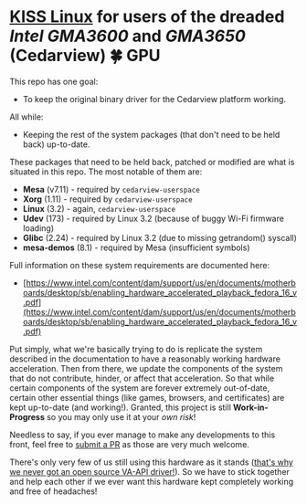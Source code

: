 # [KISS Linux](https://k1ss.org/) for users of the dreaded _Intel GMA3600_ and _GMA3650_ (Cedarview) 🍀 GPU

This repo has one goal:
 * To keep the original binary driver for the Cedarview platform working.

All while:
 * Keeping the rest of the system packages (that don't need to be held back) up-to-date.

These packages that need to be held back, patched or modified are
what is situated in this repo. The most notable of them are:
 * __Mesa__ (v7.11) - required by `cedarview-userspace`
 * __Xorg__ (1.11) - required by `cedarview-userspace`
 * __Linux__ (3.2) - again, `cedarview-userspace`
 * __Udev__ (173) - required by Linux 3.2 (because of buggy Wi-Fi firmware loading)
 * __Glibc__ (2.24) - required by Linux 3.2 (due to missing getrandom() syscall)
 * __mesa-demos__ (8.1) - required by Mesa (insufficient symbols)

Full information on these system requirements are documented here:
* [https://www.intel.com/content/dam/support/us/en/documents/motherboards/desktop/sb/enabling_hardware_accelerated_playback_fedora_16_v.pdf](https://www.intel.com/content/dam/support/us/en/documents/motherboards/desktop/sb/enabling_hardware_accelerated_playback_fedora_16_v.pdf)

Put simply, what we're basically trying to do is replicate the system described in the documentation
to have a reasonably working hardware acceleration. Then from there, we update the components of the
system that do not contribute, hinder, or affect that acceleration. So that while certain components
of the system are forever extremely out-of-date, certain other essential things (like games, browsers,
and certificates) are kept up-to-date (and working!). Granted, this project is still
__Work-in-Progress__ so you may only use it at your _own risk_!

Needless to say, if you ever manage to make any developments to this front, feel free to [submit a PR](https://github.com/arvl130/kiss32-cdv-repo/pull/new/master) as those are very much welcome.

There's only very few of us still using this hardware as it stands ([that's why we never got an open source VA-API driver!](https://www.phoronix.com/scan.php?page=news_item&px=MTAxMTA)).
So we have to stick together and help each other if we ever want this hardware kept completely working and free of headaches!
